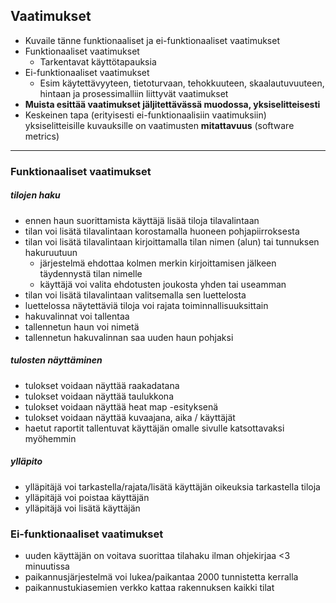 ## Vaatimukset 

* Kuvaile tänne funktionaaliset ja ei-funktionaaliset vaatimukset
* Funktionaaliset vaatimukset
  * Tarkentavat käyttötapauksia
* Ei-funktionaaliset vaatimukset
  * Esim käytettävyyteen, tietoturvaan, tehokkuuteen, skaalautuvuuteen, hintaan ja prosessimalliin liittyvät vaatimukset
* **Muista esittää vaatimukset jäljitettävässä muodossa, yksiselitteisesti**
* Keskeinen tapa (erityisesti ei-funktionaalisiin vaatimuksiin) yksiselitteisille kuvauksille on vaatimusten **mitattavuus** (software metrics)

----------------------------------------

### Funktionaaliset vaatimukset

##### tilojen haku
- ennen haun suorittamista käyttäjä lisää tiloja tilavalintaan
- tilan voi lisätä tilavalintaan korostamalla huoneen pohjapiirroksesta
- tilan voi lisätä tilavalintaan kirjoittamalla tilan nimen (alun) tai tunnuksen hakuruutuun
    - järjestelmä ehdottaa kolmen merkin kirjoittamisen jälkeen täydennystä tilan nimelle 
    - käyttäjä voi valita ehdotusten joukosta yhden tai useamman
- tilan voi lisätä tilavalintaan valitsemalla sen luettelosta
- luettelossa näytettäviä tiloja voi rajata toiminnallisuuksittain
- hakuvalinnat voi tallentaa 
- tallennetun haun voi nimetä
- tallennetun hakuvalinnan saa uuden haun pohjaksi

##### tulosten näyttäminen
- tulokset voidaan näyttää raakadatana
- tulokset voidaan näyttää taulukkona
- tulokset voidaan näyttää heat map -esityksenä
- tulokset voidaan näyttää kuvaajana, aika / käyttäjät
- haetut raportit tallentuvat käyttäjän omalle sivulle katsottavaksi myöhemmin

##### ylläpito
- ylläpitäjä voi tarkastella/rajata/lisätä käyttäjän oikeuksia tarkastella tiloja 
- ylläpitäjä voi poistaa käyttäjän
- ylläpitäjä voi lisätä käyttäjän


### Ei-funktionaaliset vaatimukset
- uuden käyttäjän on voitava suorittaa tilahaku ilman ohjekirjaa <3 minuutissa
- paikannusjärjestelmä voi lukea/paikantaa 2000 tunnistetta kerralla
- paikannustukiasemien verkko kattaa rakennuksen kaikki tilat